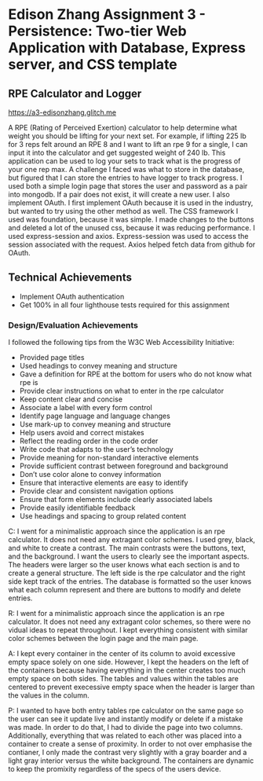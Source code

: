 Edison Zhang Assignment 3 - Persistence: Two-tier Web Application with Database, Express server, and CSS template
===
## RPE Calculator and Logger

https://a3-edisonzhang.glitch.me

A RPE (Rating of Perceived Exertion) calculator to help determine what weight you should be lifting for your next set. For example, if lifting 225 lb for 3 reps felt around an RPE 8 and I want to lift an rpe 9 for a single, I can input it into the calculator and get suggested weight of 240 lb. This application can be used to log your sets to track what is the progress of your one rep max. A challenge I faced was what to store in the database, but figured that I can store the entries to have logger to track progress. I used both a simple login page that stores the user and password as a pair into mongodb. If a pair does not exist, it will create a new user. I also implement OAuth. I first implement OAuth because it is used in the industry, but wanted to try using the other method as well. The CSS framework I used was foundation, because it was simple. I made changes to the buttons and deleted a lot of the unused css, because it was reducing performance. I used express-session and axios. Express-session was used to access the session associated with the request. Axios helped fetch data from github for OAuth.


## Technical Achievements
- Implement OAuth authentication
- Get 100% in all four lighthouse tests required for this assignment

### Design/Evaluation Achievements
I followed the following tips from the W3C Web Accessibility Initiative:
- Provided page titles
- Used headings to convey meaning and structure
- Gave a definition for RPE at the bottom for users who do not know what rpe is
- Provide clear instructions on what to enter in the rpe calculator 
- Keep content clear and concise
- Associate a label with every form control
- Identify page language and language changes
- Use mark-up to convey meaning and structure
- Help users avoid and correct mistakes
- Reflect the reading order in the code order
- Write code that adapts to the user’s technology
- Provide meaning for non-standard interactive elements
- Provide sufficient contrast between foreground and background
- Don’t use color alone to convey information
- Ensure that interactive elements are easy to identify
- Provide clear and consistent navigation options
- Ensure that form elements include clearly associated labels
- Provide easily identifiable feedback
- Use headings and spacing to group related content

C: I went for a minimalistic approach since the application is an rpe calculator. It does not need any extragant color schemes. I used grey, black, and white to create a contrast. The main contrasts were the buttons, text, and the background. I want the users to clearly see the important aspects. The headers were larger so the user knows what each section is and to create a general structure. The left side is the rpe calculator and the right side kept track of the entries. The database is formatted so the user knows what each column represent and there are buttons to modify and delete entries. 

R: I went for a minimalistic approach since the application is an rpe calculator. It does not need any extragant color schemes, so there were no vidual ideas to repeat throughout. I kept everything consistent with similar color schemes between the login page and the main page. 

A: I kept every container in the center of its column to avoid excessive empty space solely on one side. However, I kept the headers on the left of the containers because having everything in the center creates too much empty space on both sides. The tables and values within the tables are centered to prevent execessive empty space when the header is larger than the values in the column.

P: I wanted to have both entry tables rpe calculator on the same page so the user can see it update live and instantly modify or delete if a mistake was made. In order to do that, I had to divide the page into two columns. Additionally, everything that was related to each other was placed into a container to create a sense of proximity. In order to not over emphasise the contianer, I only made the contrast very slightly with a gray boarder and a light gray interior versus the white background. The containers are dynamic to keep the promixity regardless of the specs of the users device.